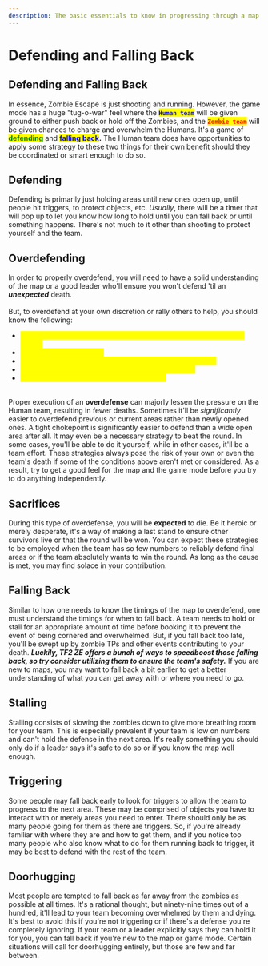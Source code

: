 ```yaml
---
description: The basic essentials to know in progressing through a map!
---
```


# Defending and Falling Back

## Defending and Falling Back

In essence, Zombie Escape is just shooting and running. However, the game mode has a huge "tug-o-war" feel where the <mark style="color:blue;">**`Human team`**</mark> will be given ground to either push back or hold off the Zombies, and the <mark style="color:red;">**`Zombie team`**</mark> will be given chances to charge and overwhelm the Humans. It's a game of <mark style="color:green;">**defending**</mark> and <mark style="color:blue;">**falling back**</mark>**.** The Human team does have opportunities to apply some strategy to these two things for their own benefit should they be coordinated or smart enough to do so.

## Defending

Defending is primarily just holding areas until new ones open up, until people hit triggers, to protect objects, etc. _Usually_, there will be a timer that will pop up to let you know how long to hold until you can fall back or until something happens. There's not much to it other than shooting to protect yourself and the team.

## Overdefending

In order to properly overdefend, you will need to have a solid understanding of the map or a good leader who'll ensure you won't defend 'til an _**unexpected**_ death.\
\
But, to overdefend at your own discretion or rally others to help, you should know the following:

* <mark style="color:yellow;">**The timings of the map (extent to which you can hold before TP or death)**</mark>
* <mark style="color:yellow;">**Locations of zombie TPs**</mark>
* <mark style="color:yellow;">**The ratio of potential defenders to the amount of zombies**</mark>
* <mark style="color:yellow;">**Whether or not people will actually defend with you**</mark>
* <mark style="color:yellow;">**Whether or not the pros outweigh the cons**</mark>

\
Proper execution of an **overdefense** can majorly lessen the pressure on the Human team, resulting in fewer deaths. Sometimes it'll be _significantly_ easier to overdefend previous or current areas rather than newly opened ones. A tight chokepoint is significantly easier to defend than a wide open area after all. It may even be a necessary strategy to beat the round. In some cases, you'll be able to do it yourself, while in other cases, it'll be a team effort. These strategies always pose the risk of your own or even the team's death if some of the conditions above aren't met or considered. As a result, try to get a good feel for the map and the game mode before you try to do anything independently.

## Sacrifices

During this type of overdefense, you will be **expected** to die. Be it heroic or merely desperate, it's a way of making a last stand to ensure other survivors live or that the round will be won. You can expect these strategies to be employed when the team has so few numbers to reliably defend final areas or if the team absolutely wants to win the round. As long as the cause is met, you may find solace in your contribution.

## Falling Back

Similar to how one needs to know the timings of the map to overdefend, one must understand the timings for when to fall back. A team needs to hold or stall for an appropriate amount of time before booking it to prevent the event of being cornered and overwhelmed. But, if you fall back too late, you'll be swept up by zombie TPs and other events contributing to your death. _**Luckily, TF2 ZE offers a bunch of ways to speedboost those falling back, so try consider utilizing them to ensure the team's safety.**_ If you are new to maps, you may want to fall back a bit earlier to get a better understanding of what you can get away with or where you need to go.

## Stalling

Stalling consists of slowing the zombies down to give more breathing room for your team. This is especially prevalent if your team is low on numbers and can't hold the defense in the next area. It's really something you should only do if a leader says it's safe to do so or if you know the map well enough.&#x20;

## Triggering

Some people may fall back early to look for triggers to allow the team to progress to the next area. These may be comprised of objects you have to interact with or merely areas you need to enter. There should only be as many people going for them as there are triggers. So, if you're already familiar with where they are and how to get them, and if you notice too many people who also know what to do for them running back to trigger, it may be best to defend with the rest of the team.

## Doorhugging

Most people are tempted to fall back as far away from the zombies as possible at all times. It's a rational thought, but ninety-nine times out of a hundred, it'll lead to your team becoming overwhelmed by them and dying. It's best to avoid this if you're not triggering or if there's a defense you're completely ignoring. If your team or a leader explicitly says they can hold it for you, you can fall back if you're new to the map or game mode. Certain situations will call for doorhugging entirely, but those are few and far between.
